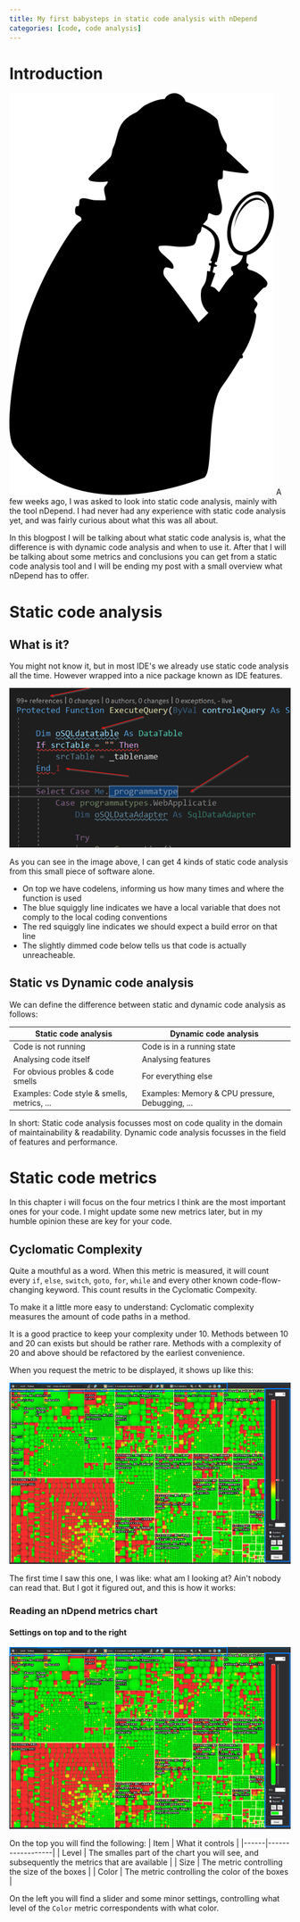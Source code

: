 ```yaml
---
title: My first babysteps in static code analysis with nDepend
categories: [code, code analysis]
---
```

# Introduction
![Sherlock Holmes](images/sherlock-holmes.png#right)
A few weeks ago, I was asked to look into static code analysis, mainly with the tool
nDepend. I had never had any experience with static code analysis yet, and was fairly
curious about what this was all about. 

In this blogpost I will be talking about what static code analysis is, what the 
difference is with dynamic code analysis and when to use it. After that I will be 
talking about some metrics and conclusions you can get from a static code analysis
tool and I will be ending my post with a small overview what nDepend has to offer.

# Static code analysis
## What is it?
You might not know it, but in most IDE's we already use static code analysis all the
time. However wrapped into a nice package known as IDE features. 

![Static code analysis ide features](images/static-code-analysis-ide.png)

As you can see in the image above, I can get 4 kinds of static code analysis from
this small piece of software alone. 
 - On top we have codelens, informing us how many times and where the function is used
 - The blue squiggly line indicates we have a local variable that does not comply to the local coding conventions
 - The red squiggly line indicates we should expect a build error on that line
 - The slightly dimmed code below tells us that code is actually unreacheable.

## Static vs Dynamic code analysis
We can define the difference between static and dynamic code analysis as follows:

| Static code analysis | Dynamic code analysis|
|----------------------|----------------------|
| Code is not running  | Code is in a running state |
| Analysing code itself | Analysing features |
| For obvious probles & code smells | For everything else |
| Examples: Code style & smells, metrics, ... | Examples: Memory & CPU pressure, Debugging, ... |

In short: Static code analysis focusses most on code quality in the domain of 
maintainability & readability. Dynamic code analysis focusses in the field of
features and performance.

# Static code metrics
In this chapter i will focus on the four metrics I think are the most important 
ones for your code. I might update some new metrics later, but in my humble opinion
these are key for your code.

## Cyclomatic Complexity
Quite a mouthful as a word. When this metric is measured, it will count every ```if```, ```else```, ```switch```, ```goto```, ```for```, ```while``` and every
other known code-flow-changing keyword. This count results in the Cyclomatic 
Compexity.

To make it a little more easy to understand: Cyclomatic complexity measures the
amount of code paths in a method.

It is a good practice to keep your complexity under 10. Methods between 10 and 20
can exists but should be rather rare. Methods with a complexity of 20 and above 
should be refactored by the earliest convenience. 

When you request the metric to be displayed, it shows up like this:

![Cyclomatic Complexity](images/static-code-analysis-cyclomatic-complexity.png)

The first time I saw this one, I was like: what am I looking at? Ain't nobody can
read that. But I got it figured out, and this is how it works: 

### Reading an nDpend metrics chart
#### Settings on top and to the right
![Settings](images/static-code-analysis-metrics-top.png)

On the top you will find the following:
| Item | What it controls |
|------|------------------|
| Level | The smalles part of the chart you will see, and subsequently the metrics that are available |
| Size | The metric controlling the size of the boxes |
| Color | The metric controlling the color of the boxes |

On the left you will find a slider and some minor settings, controlling what level
of the `Color` metric correspondents with what color.